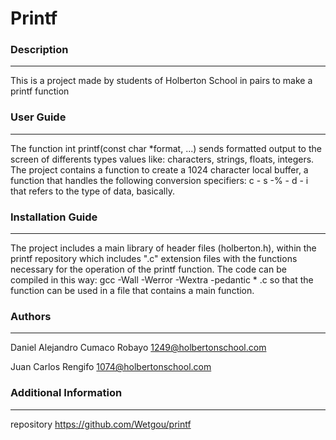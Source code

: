 # Printf

### Description
---
This is a project made by students of Holberton School in pairs to make a printf function

### User Guide
---
The function int printf(const char *format, ...) sends formatted output to the screen of differents types values like: characters, strings, floats, integers.
The project contains a function to create a 1024 character local buffer, a function that handles the following conversion specifiers: c - s -% - d - i that refers to the type of data, basically.
 	
### Installation Guide
---
The project includes a main library of header files (holberton.h), within the printf repository which includes ".c" extension files with the functions necessary for the operation of the printf function. The code can be compiled in this way:
gcc -Wall -Werror -Wextra -pedantic * .c
so that the function can be used in a file that contains a main function.

### Authors
---
Daniel Alejandro Cumaco Robayo
1249@holbertonschool.com

Juan Carlos Rengifo
1074@holbertonschool.com

### Additional Information
---
repository https://github.com/Wetgou/printf
